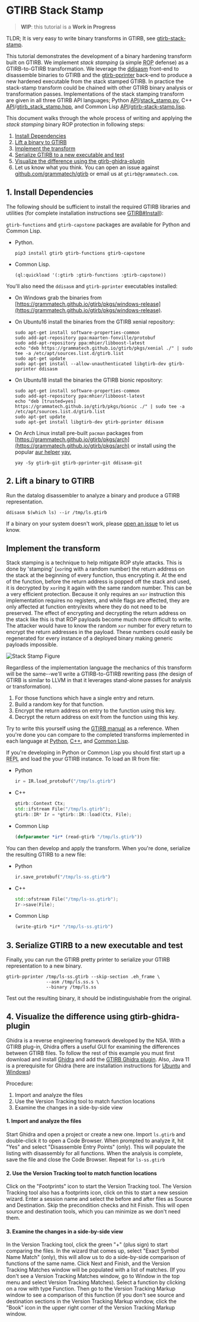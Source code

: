 GTIRB Stack Stamp
=================

> **WIP**: this tutorial is a **Work in Progress**

TLDR; It is very easy to write binary transforms in GTIRB, see
[gtirb-stack-stamp](https://github.com/grammatech/gtirb-stack-stamp).

This tutorial demonstrates the development of a binary hardening
transform built on GTIRB.  We implement *stack stamping* (a simple
<abbr title="Return Oriented Programming">ROP</abbr> defense) as a
GTIRB-to-GTIRB transformation.  We leverage the
[ddisasm](https://github.com/grammatech/ddisasm) front-end to
disassemble binaries to GTIRB and the
[gtirb-pprinter](https://github.com/grammatech/gtirb-pprinter)
back-end to produce a new hardened executable from the stack stamped
GTIRB.  In practice the stack-stamp transform could be chained with
other GTIRB binary analysis or transformation passes.  Implementations
of the stack stamping transform are given in all three GTIRB API
languages;
Python [API](https://grammatech.github.io/gtirb/python/index.html)/[stack_stamp.py](https://github.com/GrammaTech/gtirb-stack-stamp/blob/master/gtirb_stack_stamp/stack_stamp.py),
C++ [API](https://grammatech.github.io/gtirb/cpp/index.html)/[gtirb_stack_stamp.hpp](https://github.com/GrammaTech/gtirb-stack-stamp/blob/master/include/gtirb_stack_stamp.hpp), and
Common Lisp [API](https://grammatech.github.io/gtirb/cl/index.html)/[gtirb-stack-stamp.lisp](https://github.com/GrammaTech/gtirb-stack-stamp/blob/master/gtirb-stack-stamp.lisp).

This document walks through the whole process of writing and applying
the *stack stamping* binary ROP protection in following steps:

1. [Install Dependencies](#install-dependencies)
2. [Lift a binary to GTIRB](#lift-a-binary-to-gtirb)
3. [Implement the transform](#implement-the-transform)
4. [Serialize GTIRB to a new executable and test](#serialize-gtirb-to-a-new-executable-and-test)
5. [Visualize the difference using the gtirb-ghidra-plugin](#visualize-the-difference-using-gtirb-ghidra-plugin)
6. Let us know what you think.  You can open an issue against
   [github.com/grammatech/gtirb](https://github.com/grammatech/gtirb)
   or email us at `gtirb@grammatech.com`.


## 1. Install Dependencies

The following should be sufficient to install the required GTIRB
libraries and utilities (for complete installation instructions see
[GTIRB#Install](https://github.com/grammatech/gtirb#installing)):

`gtirb-functions` and `gtirb-capstone` packages are available for
Python and Common Lisp.

- Python.

  ```
  pip3 install gtirb gtirb-functions gtirb-capstone
  ```

- Common Lisp.

  ```
  (ql:quickload '(:gtirb :gtirb-functions :gtirb-capstone))
  ```

You'll also need the `ddisasm` and `gtirb-pprinter` executables installed:

- On Windows grab the binaries from
  [https://grammatech.github.io/gtirb/pkgs/windows-release](https://grammatech.github.io/gtirb/pkgs/windows-release).

- On Ubuntu16 install the binaries from the GTIRB xenial repository:

  ```
  sudo apt-get install software-properties-common
  sudo add-apt-repository ppa:maarten-fonville/protobuf
  sudo add-apt-repository ppa:mhier/libboost-latest
  echo "deb https://grammatech.github.io/gtirb/pkgs/xenial ./" | sudo tee -a /etc/apt/sources.list.d/gtirb.list
  sudo apt-get update
  sudo apt-get install --allow-unauthenticated libgtirb-dev gtirb-pprinter ddisasm
  ```

- On Ubuntu18 install the binaries the GTIRB bionic repository:

  ```
  sudo apt-get install software-properties-common
  sudo add-apt-repository ppa:mhier/libboost-latest
  echo "deb [trusted=yes] https://grammatech.github.io/gtirb/pkgs/bionic ./" | sudo tee -a /etc/apt/sources.list.d/gtirb.list
  sudo apt-get update
  sudo apt-get install libgtirb-dev gtirb-pprinter ddisasm
  ```

- On Arch Linux install pre-built `pacman` packages from
  [https://grammatech.github.io/gtirb/pkgs/arch](https://grammatech.github.io/gtirb/pkgs/arch)
  or install using the popular [aur
  helper](https://wiki.archlinux.org/index.php/AUR_helpers)
  [yay](https://github.com/Jguer/yay),

  ```
  yay -Sy gtirb-git gtirb-pprinter-git ddisasm-git
  ```

## 2. Lift a binary to GTIRB

Run the datalog disassembler to analyze a binary and produce a GTIRB
representation.

```
ddisasm $(which ls) --ir /tmp/ls.gtirb
```

If a binary on your system doesn't work, please
[open an issue](https://github.com/GrammaTech/ddisasm/issues/new)
to let us know.

## Implement the transform

Stack stamping is a technique to help mitigate ROP style attacks.
This is done by 'stamping' (`xor`ing with a random number) the return
address on the stack at the beginning of every function, thus
encrypting it.  At the end of the function, before the return address
is popped off the stack and used, it is decrypted by `xor`ing it again
with the same random number.  This can be a very efficient protection.
Because it only requires an `xor` instruction this implementation
requires no registers, and while flags are affected, they are only
affected at function entry/exits where they do not need to be
preserved.  The effect of encrypting and decrypting the return address
on the stack like this is that ROP payloads become much more difficult
to write.  The attacker would have to know the random `xor` number for
every return to encrypt the return addresses in the payload.  These
numbers could easily be regenerated for every instance of a deployed
binary making generic payloads impossible.

![Stack Stamp Figure](.stack-stamp.svg)

Regardless of the implementation language the mechanics of this
transform will be the same--we'll write a GTIRB-to-GTIRB rewriting
pass (the design of GTIRB is similar to LLVM in that it leverages
stand-alone passes for analysis or transformation).

1. For those functions which have a single entry and return.
2. Build a random key for that function.
3. Encrypt the return address on entry to the function using this key.
4. Decrypt the return address on exit from the function using this key.

Try to write this yourself using the [GTIRB
manual](https://grammatech.github.io/gtirb/) as a reference.  When
you're done you can compare to the completed transforms implemented in
each language at
[Python](https://github.com/GrammaTech/gtirb-stack-stamp/blob/master/gtirb_stack_stamp/stack_stamp.py#L36),
[C++](https://github.com/GrammaTech/gtirb-stack-stamp/blob/master/src/gtirb_stack_stamp.cpp), and
[Common Lisp](https://github.com/GrammaTech/gtirb-stack-stamp/blob/master/gtirb-stack-stamp.lisp#L24).

If you're developing in Python or Common Lisp you should first start
up a <abbr title="Read Eval Print Loop">REPL</abbr> and load the your
GTIRB instance. To load an IR from file:

- Python
  ```python
  ir = IR.load_protobuf("/tmp/ls.gtirb")
  ```

- C++
  ```c++
  gtirb::Context Ctx;
  std::ifstream File("/tmp/ls.gtirb");
  gtirb::IR* Ir = *gtirb::IR::load(Ctx, File);
  ```

- Common Lisp
  ```lisp
  (defparameter *ir* (read-gtirb "/tmp/ls.gtirb"))
  ```

You can then develop and apply the transform.  When
you're done, serialize the resulting GTIRB to a new file:

- Python
  ```python
  ir.save_protobuf("/tmp/ls-ss.gtirb")
  ```

- C++
  ```c++
  std::ofstream File("/tmp/ls-ss.gtirb");
  Ir->save(File);
  ```

- Common Lisp
  ```lisp
  (write-gtirb *ir* "/tmp/ls-ss.gtirb")
  ```


## 3. Serialize GTIRB to a new executable and test

Finally, you can run the GTIRB pretty printer to serialize your GTIRB
representation to a new binary.

```
gtirb-pprinter /tmp/ls-ss.gtirb --skip-section .eh_frame \
               --asm /tmp/ls.ss.s \
               --binary /tmp/ls.ss
```

Test out the resulting binary, it should be indistinguishable from the
original.


## 4. Visualize the difference using gtirb-ghidra-plugin

Ghidra is a reverse engineering framework developed by the NSA. With a
GTIRB plug-in, Ghidra offers a useful GUI for examining the
differences between GTIRB files.  To follow the rest of this example
you must first download and install
[Ghidra](https://ghidra-sre.org/) and add the
[GTIRB Ghidra plugin](https://github.com/GrammaTech/gtirb-ghidra-plugin).
Also, Java 11 is a prerequisite for Ghidra (here are installation instructions for
[Ubuntu](https://www.linuxbabe.com/ubuntu/install-oracle-java-8-openjdk-11-ubuntu-18-04-18-10) and
[Windows](https://access.redhat.com/documentation/en-us/openjdk/11/html/openjdk_11_for_windows_getting_started_guide/index))


Procedure:

1. Import and analyze the files
2. Use the Version Tracking tool to match function locations
3. Examine the changes in a side-by-side view


#### 1. Import and analyze the files

Start Ghidra and open a project or create a new one. Import `ls.gtirb`
and double-click it to open a Code Browser.  When prompted to analyze
it, hit "Yes" and select "Disassemble Entry Points" (only).  This will
populate the listing with disassembly for all functions.  When the
analysis is complete, save the file and close the Code Browser. Repeat
for `ls-ss.gtirb`

#### 2. Use the Version Tracking tool to match function locations

Click on the "Footprints" icon to start the Version Tracking tool. The
Version Tracking tool also has a footprints icon, click on this to
start a new session wizard. Enter a session name and select the before
and after files as Source and Destination. Skip the precondition
checks and hit Finish. This will open source and destination tools,
which you can minimize as we don't need them.

#### 3. Examine the changes in a side-by-side view

In the Version Tracking tool, click the green "+" (plus sign) to start
comparing the files.  In the wizard that comes up, select "Exact
Symbol Name Match" (only), this will allow us to do a side-by-side
comparison of functions of the same name. Click Next and Finish, and
the Version Tracking Matches window will be populated with a list of
matches. (If you don't see a Version Tracking Matches window, go to
Window in the top menu and select Version Tracking Matches). Select a
function by clicking on a row with type Function. Then go to the
Version Tracking Markup window to see a comparison of this function
(if you don't see source and destination sections in the Version
Tracking Markup window, click the "Book" icon in the upper right
corner of the Version Tracking Markup window.
